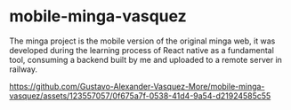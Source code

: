 # mobile-minga-vasquez

The minga project is the mobile version of the original minga web, it was developed during the learning process of React native as a fundamental tool, consuming a backend built by me and uploaded to a remote server in railway.


https://github.com/Gustavo-Alexander-Vasquez-More/mobile-minga-vasquez/assets/123557057/0f675a7f-0538-41d4-9a54-d21924585c55

